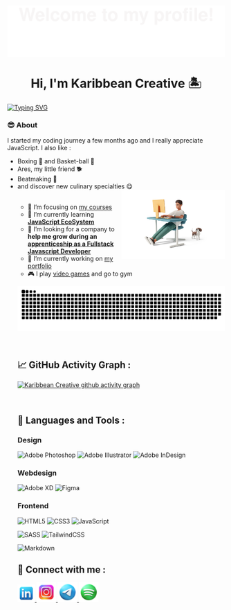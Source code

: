 ![](assets/images/header.svg)

<h1 align="center">Hi, I'm Karibbean Creative 🏝️</h1>


<!--Typing SVG-->
<!-- https://readme-typing-svg.demolab.com/demo/ -->
[![Typing SVG](https://readme-typing-svg.demolab.com?font=Anonymous+Pro&size=25&duration=6000&pause=1000&color=EBC83D&center=true&width=1280&height=100&lines=a+passionate+Webdesigner+%F0%9F%96%8C%EF%B8%8F+and+a+MERN+stack+learner+%F0%9F%93%92)](https://git.io/typing-svg)


### 😎 About
<p>I started my coding journey a few months ago and I really appreciate JavaScript. I also like :</p>
<ul>
    <li>Boxing 🥊 and Basket-ball 🏀</li>
    <li>Ares, my little friend 🐕</li>
    <li>Beatmaking 🎹</li>
    <li>and discover new culinary specialties 😋</li>


<div>
  <img align="right" src="assets/images/creator.png" alt="illustration" width="50%" height="auto"/>
  <br/>
  <p align="center" width="50%">
    <ul>
      <li>🎯 I’m focusing on <a href="https://www.udemy.com/course/the-complete-javascript-course/learn/lecture/22648205?start=3#overview" target="_blank">my courses</a></li>
      <li>🌱 I’m currently learning <a href="https://developer.mozilla.org/en-US/docs/Web/JavaScript" target="_blank"><b>JavaScript EcoSystem</b></a></li>
      <li>👯 I’m looking for a company to <b>help me grow during an <a href="https://oclock.io/formations/alternance" target="_blank">apprenticeship as a Fullstack Javascript Developer</a></b></li> 
      <li>🔭 I’m currently working on <a href="http://karibbeancreative.xyz" target="_blank">my portfolio</a></li>
      <li>🎮 I play <a href="https://nba.2k.com/2k23/" target="_blank">video games</a> and go to  gym</li>
    </ul>
  </p>
</div>


<!-- Grid-snake github -->
<!-- https://github.com/marketplace/actions/generate-snake-game-from-github-contribution-grid -->
![](https://raw.githubusercontent.com/Platane/snk/output/github-contribution-grid-snake.svg)

<br/>

<!--   GitHub stats graph -->
## 📈 GitHub Activity Graph :
[![Karibbean Creative github activity graph](https://github-readme-activity-graph.vercel.app/graph?username=karibbeanCreative&bg_color=262626&color=EBC83D&line=EBC83D)](https://github.com/karibbeanCreative/github-readme-activity-graph)

<br/>

## 🧰 Languages and Tools :

### Design

![Adobe Photoshop](https://img.shields.io/badge/adobe%20photoshop-%2331A8FF.svg?style=for-the-badge&logo=adobe%20photoshop&logoColor=white) ![Adobe Illustrator](https://img.shields.io/badge/adobe%20illustrator-%23FF9A00.svg?style=for-the-badge&logo=adobe%20illustrator&logoColor=white) ![Adobe InDesign](https://img.shields.io/badge/Adobe%20InDesign-49021F?style=for-the-badge&logo=adobeindesign&logoColor=white)


### Webdesign

![Adobe XD](https://img.shields.io/badge/Adobe%20XD-470137?style=for-the-badge&logo=Adobe%20XD&logoColor=#FF61F6) ![Figma](https://img.shields.io/badge/figma-%23F24E1E.svg?style=for-the-badge&logo=figma&logoColor=white)


### Frontend

![HTML5](https://img.shields.io/badge/HTML5-E34F26?style=for-the-badge&logo=html5&logoColor=white) ![CSS3](https://img.shields.io/badge/CSS3-1572B6?style=for-the-badge&logo=css3&logoColor=white) ![JavaScript](https://img.shields.io/badge/javascript-%23323330.svg?style=for-the-badge&logo=javascript&logoColor=%23F7DF1E)

![SASS](https://img.shields.io/badge/SASS-hotpink.svg?style=for-the-badge&logo=SASS&logoColor=white) ![TailwindCSS](https://img.shields.io/badge/tailwindcss-%2338B2AC.svg?style=for-the-badge&logo=tailwind-css&logoColor=white)

![Markdown](https://img.shields.io/badge/markdown-%23000000.svg?style=for-the-badge&logo=markdown&logoColor=white)


## 💬 Connect with me :

<!--LinkedIn icon-->
   <a href="https://www.linkedin.com/in/oriana-karibbeancreative-webdesigner/">
      <img src="assets/icons/icons8-linkedin-94.png" alt="logo LinkedIn" width="40">
   </a>
<!--Instagram icon-->
   <a href="https://www.instagram.com/karibbean.creative/?hl=fr">
      <img src="assets/icons/icons8-instagram-94.png" alt="logo Instagram" width="45">
   </a>
<!--Telegram icon-->
   <a href="#">
      <img src="assets/icons/icons8-telegram-94.png" alt="logo Telegram" width="45">
   </a>
<!--Spotify icon-->
   <a href="https://open.spotify.com/user/darkness971?si=a5349d4cd2554bc1">
      <img src="assets/icons/icons8-spotify-94.png" alt="logo Spotify" width="45">
   </a>
</p>